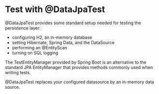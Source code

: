 # Test with @DataJpaTest

@DataJpaTest provides some standard setup needed for testing the persistence layer:
* configuring H2, an in-memory database
* setting Hibernate, Spring Data, and the DataSource
* performing an @EntityScan
* turning on SQL logging

The TestEntityManager provided by Spring Boot is an alternative to the standard JPA EntityManager that provides methods commonly used when writing tests.

@DataJpaTest replaces your configured datasource by an in-memory data source.
